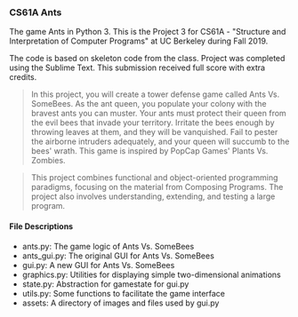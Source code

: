 ### CS61A Ants
The game Ants in Python 3. This is the Project 3 for CS61A - "Structure and Interpretation of Computer Programs" at UC Berkeley during Fall 2019.

The code is based on skeleton code from the class. Project was completed using the Sublime Text. This submission received full score with extra credits.

> In this project, you will create a tower defense game called Ants Vs. SomeBees. As the ant queen, you populate your colony with the bravest ants you can muster. Your ants must protect their queen from the evil bees that invade your territory. Irritate the bees enough by throwing leaves at them, and they will be vanquished. Fail to pester the airborne intruders adequately, and your queen will succumb to the bees' wrath. This game is inspired by PopCap Games' Plants Vs. Zombies.

> This project combines functional and object-oriented programming paradigms, focusing on the material from Composing Programs. The project also involves understanding, extending, and testing a large program.

#### File Descriptions
* ants.py: The game logic of Ants Vs. SomeBees
* ants_gui.py: The original GUI for Ants Vs. SomeBees
* gui.py: A new GUI for Ants Vs. SomeBees
* graphics.py: Utilities for displaying simple two-dimensional animations
* state.py: Abstraction for gamestate for gui.py
* utils.py: Some functions to facilitate the game interface
* assets: A directory of images and files used by gui.py
